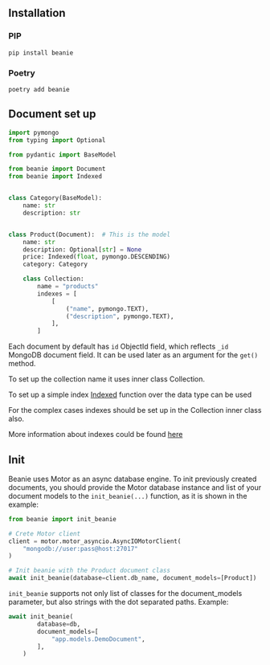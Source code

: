 ## Installation

### PIP

```shell
pip install beanie
```

### Poetry

```shell
poetry add beanie
```

## Document set up

```python
import pymongo
from typing import Optional

from pydantic import BaseModel

from beanie import Document
from beanie import Indexed


class Category(BaseModel):
    name: str
    description: str


class Product(Document):  # This is the model
    name: str
    description: Optional[str] = None
    price: Indexed(float, pymongo.DESCENDING)
    category: Category

    class Collection:
        name = "products"
        indexes = [
            [
                ("name", pymongo.TEXT),
                ("description", pymongo.TEXT),
            ],
        ]

```
Each document by default has `id` ObjectId field, which reflects `_id` MongoDB document field. It can be used later as an argument for the `get()` method.

To set up the collection name it uses inner class Collection.

To set up a simple index [Indexed](https://roman-right.github.io/beanie/api/fields/#indexed) function over the data type can be used

For the complex cases indexes should be set up in the Collection inner class also.

More information about indexes could be found [here](https://roman-right.github.io/beanie/tutorial/indexes/)

## Init

Beanie uses Motor as an async database engine. To init previously created documents, you should provide the Motor database instance and list of your document models to the `init_beanie(...)` function, as it is shown in the example:
```python
from beanie import init_beanie

# Crete Motor client
client = motor.motor_asyncio.AsyncIOMotorClient(
    "mongodb://user:pass@host:27017"
)

# Init beanie with the Product document class
await init_beanie(database=client.db_name, document_models=[Product])
```

`init_beanie` supports not only list of classes for the document_models parameter, but also strings with the dot separated paths. Example:

```python
await init_beanie(
        database=db,
        document_models=[
            "app.models.DemoDocument",
        ],
    )
```

